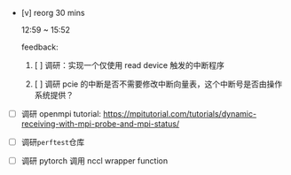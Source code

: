 * [v]  reorg 30 mins

    12:59 ~ 15:52

    feedback:

    1. [ ] 调研：实现一个仅使用 read device 触发的中断程序

    2. [ ] 调研 pcie 的中断是否不需要修改中断向量表，这个中断号是否由操作系统提供？

* [ ] 调研 openmpi tutorial: <https://mpitutorial.com/tutorials/dynamic-receiving-with-mpi-probe-and-mpi-status/>

* [ ] 调研`perftest`仓库

* [ ] 调研 pytorch 调用 nccl wrapper function
